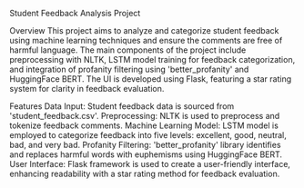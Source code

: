 Student Feedback Analysis Project

Overview
This project aims to analyze and categorize student feedback using machine learning techniques and ensure the comments are free of harmful language. The main components of the project include preprocessing with NLTK, LSTM model training for feedback categorization, and integration of profanity filtering using 'better_profanity' and HuggingFace BERT. The UI is developed using Flask, featuring a star rating system for clarity in feedback evaluation.

Features
Data Input: Student feedback data is sourced from 'student_feedback.csv'.
Preprocessing: NLTK is used to preprocess and tokenize feedback comments.
Machine Learning Model: LSTM model is employed to categorize feedback into five levels: excellent, good, neutral, bad, and very bad.
Profanity Filtering: 'better_profanity' library identifies and replaces harmful words with euphemisms using HuggingFace BERT.
User Interface: Flask framework is used to create a user-friendly interface, enhancing readability with a star rating method for feedback evaluation.
